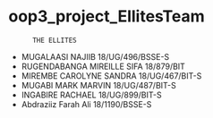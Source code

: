 # oop3_project_EllitesTeam
          THE ELLITES
 *  MUGALAASI NAJIIB 18/UG/496/BSSE-S
 * RUGENDABANGA MIREILLE SIFA 18/879/BIT
 * MIREMBE CAROLYNE SANDRA 18/UG/467/BIT-S
 * MUGABI MARK MARVIN 18/UG/487/BIT-S
 * INGABIRE RACHAEL 18/UG/899/BIT-S
 * Abdraziiz Farah Ali 18/1190/BSSE-S

